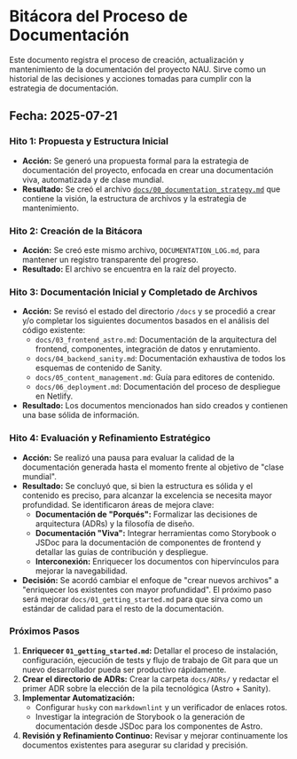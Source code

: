 # Bitácora del Proceso de Documentación

Este documento registra el proceso de creación, actualización y mantenimiento de la documentación del proyecto NAU. Sirve como un historial de las decisiones y acciones tomadas para cumplir con la estrategia de documentación.

## Fecha: 2025-07-21

### Hito 1: Propuesta y Estructura Inicial

-   **Acción:** Se generó una propuesta formal para la estrategia de documentación del proyecto, enfocada en crear una documentación viva, automatizada y de clase mundial.
-   **Resultado:** Se creó el archivo [`docs/00_documentation_strategy.md`](./docs/00_documentation_strategy.md) que contiene la visión, la estructura de archivos y la estrategia de mantenimiento.

### Hito 2: Creación de la Bitácora

-   **Acción:** Se creó este mismo archivo, `DOCUMENTATION_LOG.md`, para mantener un registro transparente del progreso.
-   **Resultado:** El archivo se encuentra en la raíz del proyecto.

### Hito 3: Documentación Inicial y Completado de Archivos

-   **Acción:** Se revisó el estado del directorio `/docs` y se procedió a crear y/o completar los siguientes documentos basados en el análisis del código existente:
    -   `docs/03_frontend_astro.md`: Documentación de la arquitectura del frontend, componentes, integración de datos y enrutamiento.
    -   `docs/04_backend_sanity.md`: Documentación exhaustiva de todos los esquemas de contenido de Sanity.
    -   `docs/05_content_management.md`: Guía para editores de contenido.
    -   `docs/06_deployment.md`: Documentación del proceso de despliegue en Netlify.
-   **Resultado:** Los documentos mencionados han sido creados y contienen una base sólida de información.

### Hito 4: Evaluación y Refinamiento Estratégico

-   **Acción:** Se realizó una pausa para evaluar la calidad de la documentación generada hasta el momento frente al objetivo de "clase mundial".
-   **Resultado:** Se concluyó que, si bien la estructura es sólida y el contenido es preciso, para alcanzar la excelencia se necesita mayor profundidad. Se identificaron áreas de mejora clave:
    -   **Documentación de "Porqués":** Formalizar las decisiones de arquitectura (ADRs) y la filosofía de diseño.
    -   **Documentación "Viva":** Integrar herramientas como Storybook o JSDoc para la documentación de componentes de frontend y detallar las guías de contribución y despliegue.
    -   **Interconexión:** Enriquecer los documentos con hipervínculos para mejorar la navegabilidad.
-   **Decisión:** Se acordó cambiar el enfoque de "crear nuevos archivos" a "enriquecer los existentes con mayor profundidad". El próximo paso será mejorar `docs/01_getting_started.md` para que sirva como un estándar de calidad para el resto de la documentación.

### Próximos Pasos

1.  **Enriquecer `01_getting_started.md`:** Detallar el proceso de instalación, configuración, ejecución de tests y flujo de trabajo de Git para que un nuevo desarrollador pueda ser productivo rápidamente.
2.  **Crear el directorio de ADRs:** Crear la carpeta `docs/ADRs/` y redactar el primer ADR sobre la elección de la pila tecnológica (Astro + Sanity).
3.  **Implementar Automatización:**
    -   Configurar `husky` con `markdownlint` y un verificador de enlaces rotos.
    -   Investigar la integración de Storybook o la generación de documentación desde JSDoc para los componentes de Astro.
4.  **Revisión y Refinamiento Continuo:** Revisar y mejorar continuamente los documentos existentes para asegurar su claridad y precisión.
